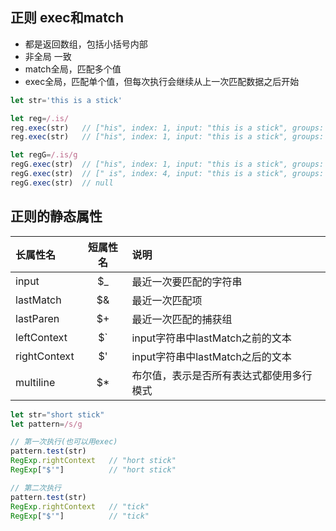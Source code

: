 ## 正则 exec和match

* 都是返回数组，包括小括号内部
* 非全局 一致
* match全局，匹配多个值
* exec全局，匹配单个值，但每次执行会继续从上一次匹配数据之后开始
```js
let str='this is a stick'

let reg=/.is/
reg.exec(str)   // ["his", index: 1, input: "this is a stick", groups: undefined]
reg.exec(str)   // ["his", index: 1, input: "this is a stick", groups: undefined]

let regG=/.is/g
regG.exec(str)  // ["his", index: 1, input: "this is a stick", groups: undefined]
regG.exec(str)  // [" is", index: 4, input: "this is a stick", groups: undefined]
regG.exec(str)  // null
```

## 正则的静态属性

| 长属性名 | 短属性名 | 说明 |
| :------| :---: | :---- |
| input | $_ | 最近一次要匹配的字符串 |
| lastMatch | $& | 最近一次匹配项 |
| lastParen | $+ | 最近一次匹配的捕获组 |
| leftContext | $` | input字符串中lastMatch之前的文本 |
| rightContext | $' | input字符串中lastMatch之后的文本 |
| multiline | $* | 布尔值，表示是否所有表达式都使用多行模式|

```js
let str="short stick"
let pattern=/s/g

// 第一次执行(也可以用exec)
pattern.test(str)
RegExp.rightContext   // "hort stick"
RegExp["$'"]          // "hort stick"

// 第二次执行
pattern.test(str)
RegExp.rightContext   // "tick"
RegExp["$'"]          // "tick"
```
